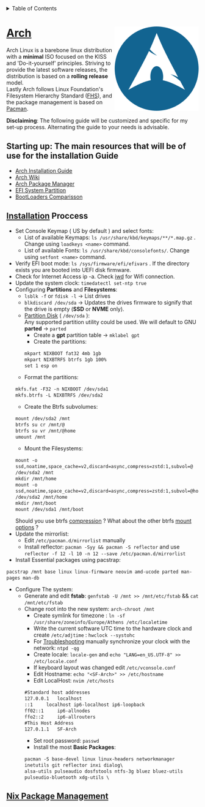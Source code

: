 <!-- TABLE OF CONTENTS -->
<details>
  <summary>Table of Contents</summary>
  <ol>
    <li><a href="#arch">Arch</a></li>
  </ol>
</details>

# [Arch](https://wiki.archlinux.org/title/Arch_Linux) [<img src="https://github.com/SfikasTeo/Arch/blob/main/Arch_Logo.png" width="220" align="right" alt="Arch">](https://wiki.archlinux.org/)
Arch Linux is a barebone linux distribution with a **minimal** ISO focused on the KISS and 'Do-it-yourself' principles. Striving to provide the latest software releases, the distribution is based on a **rolling release** model.  
Lastly Arch follows Linux Foundation's Filesystem Hierarchy Standard ([FHS](https://refspecs.linuxfoundation.org/FHS_3.0/fhs/index.html)), and the package management is based on [Pacman](https://wiki.archlinux.org/title/Pacman).  
    
**Disclaiming**: The following guide will be customized and specific for my set-up process.  Alternating the guide to your needs is advisable. 

## Starting up: The main resources that will be of use for the installation Guide

* [Arch Installation Guide](https://wiki.archlinux.org/title/Installation_guide)
* [Arch Wiki](https://wiki.archlinux.org/)
* [Arch Package Manager](https://wiki.archlinux.org/title/Pacman)
* [EFI System Partition](https://wiki.archlinux.org/title/EFI_system_partition#GPT_partitioned_disks)
* [BootLoaders Comparisson](https://wiki.archlinux.org/title/Arch_boot_process#Boot_loader)

## [Installation](https://wiki.archlinux.org/title/Installation_guide#Boot_the_live_environment) Proccess

* Set Console Keymap ( US by default ) and select fonts:
	*  List of available Keymaps: 	`ls /usr/share/kbd/keymaps/**/*.map.gz` . Change using `loadkeys <name>` command.
	*  List of available Fonts:	`ls /usr/share/kbd/consolefonts/`. Change using `setfont <name>` command.
* Verify EFI boot mode:	`ls /sys/firmware/efi/efivars` . If the directory exists you are booted into UEFI disk firmware.
* Check for Internet Access ip -a. Check [iwd](https://wiki.archlinux.org/title/Iwd#iwctl) for Wifi connection.
* Update the system clock: `timedatectl set-ntp true`
* Configuring **Partitions** and **Filesystems**:
	* `lsblk -f` or `fdisk -l` -> List drives  
	* `blkdiscard /dev/sda` -> Updates the drives firmware to signify that the drive is empty (**SSD** or **NVME** only).  
  	* [Partition Disk](https://wiki.archlinux.org/title/Installation_guide#Partition_the_disks) ( `/dev/sda` ):    
          Any supported partition utility could be used. We will default to GNU **parted** -> `parted`  
		* Create a **gpt** partition table -> `mklabel gpt`
		* Create the partitions:  
		```
		mkpart NIXBOOT fat32 4mb 1gb  
		mkpart NIXBTRFS btrfs 1gb 100%
		set 1 esp on
		```
	* Format the partitions:
	```
	mkfs.fat -F32 -n NIXBOOT /dev/sda1
	mkfs.btrfs -L NIXBTRFS /dev/sda2
	```
	* Create the Btrfs subvolumes:
	```
	mount /dev/sda2 /mnt
	btrfs su cr /mnt/@
	btrfs su vr /mnt/@home
	umount /mnt
	```
	* Mount the Filesystems:
	```
	mount -o ssd,noatime,space_cache=v2,discard=async,compress=zstd:1,subvol=@ /dev/sda2 /mnt
	mkdir /mnt/home
	mount -o ssd,noatime,space_cache=v2,discard=async,compress=zstd:1,subvol=@home /dev/sda2 /mnt/home
	mkdir /mnt/boot
	mount /dev/sda1 /mnt/boot
	```
	Should you use btrfs [compression](https://www.reddit.com/r/btrfs/comments/kul2hh/btrfs_performance/) ? What about the other btrfs [mount options](https://btrfs.readthedocs.io/en/latest/btrfs-man5.html) ?
* Update the mirrorlist:
	* Edit `/etc/pacman.d/mirrorlist` manually
	* Install reflector: `pacman -Syy && pacman -S reflector` and use `reflector -f 12 -l 10 -n 12 --save /etc/pacman.d/mirrorlist`
* Install Essential packages using pacstrap:
 ```
 pacstrap /mnt base linux linux-firmware neovim amd-ucode parted man-pages man-db
 ```
 * Configure The system:
 	* Generate and edit **fstab**: `genfstab -U /mnt >> /mnt/etc/fstab` && `cat /mnt/etc/fstab`
 	* Change root into the new system: `arch-chroot /mnt`
 		* Create symlink for timezone : `ln -sf /usr/share/zoneinfo/Europe/Athens /etc/localetime`
 		* Write the current software UTC time to the hardware clock and create `/etc/adjtime` : `hwclock --systohc`
 		* For [Troubleshooting](https://wiki.archlinux.org/title/System_time#Troubleshooting) manually synchronize your clock with the network: `ntpd -qg`
 		* Create locale: `locale-gen` and `echo "LANG=en_US.UTF-8" >> /etc/locale.conf`
 		* If keyboard layout was changed edit `/etc/vconsole.conf`
 		* Edit Hostname: `echo "<SF-Arch>" >> /etc/hostname`
 		* Edit LocalHost: `nvim /etc/hosts`
 		```
		#Standard host addresses
		127.0.0.1	localhost 
		::1		localhost ip6-localhost ip6-loopback
		ff02::1		ip6-allnodes
		ffo2::2		ip6-allrouters
		#This Host Address
		127.0.1.1	SF-Arch
		```
		* Set root  password: `passwd`
		* Install the most **Basic Packages**:
		```
		pacman -S base-devel linux linux-headers networkmanager inetutils git reflector inxi dialog\
		alsa-utils pulseaudio dosfstools ntfs-3g bluez bluez-utils pulseudio-bluetooth xdg-utils \
		```
		

## [Nix Package Management](https://nixos.wiki/wiki/Nix_package_manager)  

	
				
